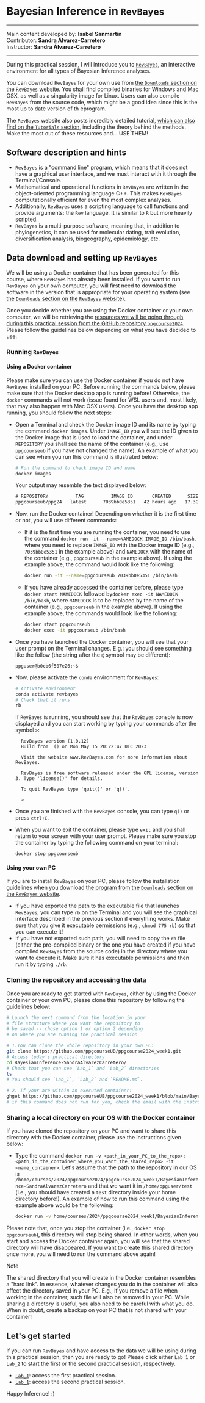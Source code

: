 # Bayesian Inference in `RevBayes`

----

Main content developed by: **Isabel Sanmartin**<br>
Contributor: **Sandra Álvarez-Carretero**<br>
Instructor: **Sandra Álvarez-Carretero**<br>

----

During this practical session, I will introduce you to [`RevBayes`](https://revbayes.github.io), an interactive environment for all types of Bayesian Inference analyses.

You can download `RevBayes` for your own use from [the `Downloads` section on the `RevBayes` website](https://revbayes.github.io/download). You shall find compiled binaries for Windows and Mac OSX, as well as a singularity image for Linux. Users can also compile `RevBayes` from the source code, which might be a good idea since this is the most up to date version of th eprogram.

The `RevBayes` website also posts incredibly detailed tutorial, [which can also find on the `Tutorials` section](https://revbayes.github.io/tutorials/), including the theory behind the methods.
Make the most out of these resources and... USE THEM!

## Software description and hints

* `RevBayes` is a "command line" program, which means that it does not have a graphical user interface, and we must interact with it through the Terminal/Console.
* Mathematical and operational functions in `RevBayes` are written in the object-oriented programming language C++. This makes `RevBayes` computationally efficient for even the most complex analyses.
* Additionally, `RevBayes` uses a scripting language to call functions and provide arguments: the `Rev` language. It is similar to `R` but more heavily scripted.
* `RevBayes` is a multi-purpose software, meaning that, in addition to phylogenetics, it can be used for molecular dating, trait evolution, diversification analysis, biogeography, epidemiology, etc.

## Data download and setting up `RevBayes`

We will be using a Docker container that has been generated for this course, where `RevBayes` has already been installed. If you want to run `RevBayes` on your own computer, you will first need to download the software in the version that is appropriate for your operating system (see [the `Downloads` section on the `RevBayes` website](https://revbayes.github.io/download)).

Once you decide whether you are using the Docker container or your own computer, we will be retrieving the [resources we will be going through during this practical session from the GitHub repository `ppgcourse2024`](https://github.com/ppgcourseUB/ppgcourse2024/). Please follow the guidelines below depending on what you have decided to use:

### Running `RevBayes`

#### Using a Docker container

Please make sure you can use the Docker container if you do not have `RevBayes` installed on your PC. Before running the commands below, please make sure that the Docker desktop app is running before! Otherwise, the `docker` commands will not work (issue found for WSL users and, most likely, that may also happen with Mac OSX users). Once you have the desktop app running, you should follow the next steps:

* Open a Terminal and check the Docker image ID and its name by typing the command `docker images`. Under `IMAGE_ID` you will see the ID given to the Docker image that is used to load the container, and under `REPOSITORY` you shall see the name of the container (e.g., use `ppgcourseub` if you have not changed the name). An example of what you can see when you run this command is illustrated below:

    ```sh
    # Run the command to check image ID and name
    docker images
    ```

    Your output may resemble the text displayed below:

    ```txt
    # REPOSITORY          TAG          IMAGE ID       CREATED      SIZE
    ppgcourseub/ppg24   latest      7039bb0e5351   42 hours ago   17.3GB
    ```

* Now, run the Docker container! Depending on whether it is the first time or not, you will use different commands:
  * If it is the first time you are running the container, you need to use the command `docker run -it --name=NAMEDOCK IMAGE_ID /bin/bash`, where you need to replace `IMAGE_ID` with the Docker image ID (e.g., `7039bb0e5351` in the example above) and `NAMEDOCK` with the name of the container (e.g., `ppgcourseub` in the example above). If using the example above, the command would look like the following:

    ```sh
    docker run -it --name=ppgcourseub 7039bb0e5351 /bin/bash
    ```

  * If you have already accessed the container before, please type `docker start NAMEDOCK` followed by`docker exec -it NAMEDOCK /bin/bash`, where `NAMEDOCK` is to be replaced by the name of the container (e.g., `ppgcourseub` in the example above). If using the example above, the commands would look like the following:

    ```sh
    docker start ppgcourseub
    docker exec -it ppgcourseub /bin/bash
    ```

* Once you have launched the Docker container, you will see that your user prompt on the Terminal changes. E.g.: you should see something like the follow (the string after the `@` symbol may be different):

    ```Console
    ppguser@b0cb6f507e26:~$
    ```

* Now, please activate the `conda` environment for `RevBayes`:

  ```sh
  # Activate environment
  conda activate revbayes
  # Check that it runs
  rb
  ```

  If `RevBayes` is running, you should see that the `RevBayes` console is now displayed and you can start working by typing your commands after the symbol `>`:

  ```text
    RevBayes version (1.0.12)
    Build from  () on Mon May 15 20:22:47 UTC 2023

    Visit the website www.RevBayes.com for more information about RevBayes.

    RevBayes is free software released under the GPL license, version 3. Type 'license()' for details.

    To quit RevBayes type 'quit()' or 'q()'.

    >
  ```

* Once you are finished with the `RevBayes` console, you can type `q()` or press `ctrl+C`.
* When you want to exit the container, please type `exit` and you shall return to your screen with your user prompt. Please make sure you stop the container by typing the following command on your terminal:

    ```sh
    docker stop ppgcourseub
    ```

#### Using your own PC

If you are to install `RevBayes` on your PC, please follow the installation guidelines when you download [the program from the `Downloads` section on the `RevBayes` website](https://revbayes.github.io/download).

* If you have exported the path to the executable file that launches `RevBayes`, you can type `rb` on the Terminal and you will see the graphical interface described in the previous section if everything works. Make sure that you give it executable permissions (e.g., `chmod 775 rb`) so that you can execute it!
* If you have not exported such path, you will need to copy the `rb` file (either the pre-compiled binary or the one you have created if you have compiled `RevBayes` from the source code) in the directory where you want to execute it. Make sure it has executable permissions and then run it by typing `./rb`.

### Cloning the repository and accessing the data

Once you are ready to get started with `RevBayes`, either by using the Docker container or your own PC, please clone this repository by following the guidelines below:

```sh
# Launch the next command from the location in your
# file structure where you want the repository to
# be saved -- chose option 1 or option 2 depending
# on where you are running the practical session

# 1.You can clone the whole repository in your own PC:
git clone https://github.com/ppgcourseUB/ppgcourse2024_week1.git
# Access today's practical directory
cd BayesianInference-SandraAlvarezCarretero/
# Check that you can see `Lab_1` and `Lab_2` directories
ls
# You should see `Lab_1`, `Lab_2` and `README.md`.

# 2. If your are within an executed container:
ghget https://github.com/ppgcourseUB/ppgcourse2024_week1/blob/main/BayesianInference-SandraAlvarezCarretero/
# if this command does not run for you, check the email with the instructions to download the repository in the /tmp foder and move the files to the ppguser directory using ghget
```

### Sharing a local directory on your OS with the Docker container

If you have cloned the repository on your PC and want to share this directory with the Docker container, please use the instructions given below:

* Type the command `docker run -v <path_in_your_PC_to_the_repo>:<path_in_the_container_where_you_want_the_shared_repo> -it <name_container>`. Let's assume that the path to the repository in our OS is `/home/courses/2024/ppgcourse2024/ppgcourse2024_week1/BayesianInference-SandraAlvarezCarretero` and that we want it in `/home/ppguser/test` (i.e., you should have created a `test` directory inside your home directory before!). An example of how to run this command using the example above would be the following:

    ```sh
    docker run -v home/courses/2024/ppgcourse2024_week1/BayesianInference-SandraAlvarezCarretero:/home/ppguser/test -it ppgcourseub/ppg24
    ```

Please note that, once you stop the container (i.e., `docker stop ppgcourseub`), this directory will stop being shared. In other words, when you start and access the Docker container again, you will see that the shared directory will have disappeared. If you want to create this shared directory once more, you will need to run the command above again!

> [!NOTE]
> The shared directory that you will create in the Docker container resembles a "hard link". In essence, whatever changes you do in the container will also affect the directory saved in your PC. E.g., if you remove a file when working in the container, such file will also be removed in your PC. While sharing a directory is useful, you also need to be careful with what you do. When in doubt, create a backup on your PC that is not shared with your container!

## Let's get started

If you can run `RevBayes` and have access to the data we will be using during this practical session, then you are ready to go! Please click either `Lab_1` or `Lab_2` to start the first or the second practical session, respectively.

* [`Lab_1`](Lab_1/README.md): access the first practical session.
* [`Lab_1`](Lab_2/README.md): access the second practical session.

Happy Inference! :)
